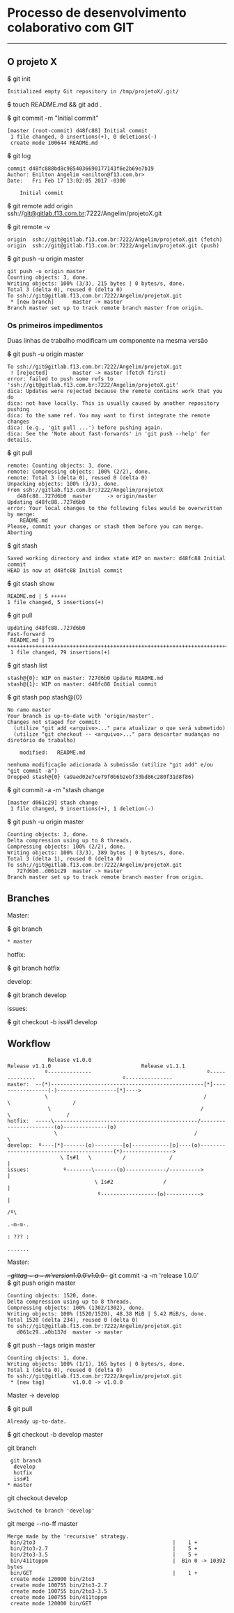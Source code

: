 # Processo de desenvolvimento colaborativo com GIT
---

## O projeto X

~~$~~ git init

```text
Initialized empty Git repository in /tmp/projetoX/.git/
```

~~$~~ touch README.md && git add .

~~$~~ git commit -m "Initial commit" 

```text
[master (root-commit) d48fc88] Initial commit
 1 file changed, 0 insertions(+), 0 deletions(-)
 create mode 100644 README.md
```

~~$~~ git log

```
commit d48fc888bd8c9854036690177143f6e2b69e7b19
Author: Enilton Angelim <enilton@f13.com.br>
Date:   Fri Feb 17 13:02:05 2017 -0300

    Initial commit
```

~~$~~ git remote add origin ssh://git@gitlab.f13.com.br:7222/Angelim/projetoX.git  

~~$~~ git remote -v  
```text
origin	ssh://git@gitlab.f13.com.br:7222/Angelim/projetoX.git (fetch)
origin	ssh://git@gitlab.f13.com.br:7222/Angelim/projetoX.git (push)
```

~~$~~ git push -u origin master

```text
git push -u origin master
Counting objects: 3, done.
Writing objects: 100% (3/3), 215 bytes | 0 bytes/s, done.
Total 3 (delta 0), reused 0 (delta 0)
To ssh://git@gitlab.f13.com.br:7222/Angelim/projetoX.git
 * [new branch]      master -> master
Branch master set up to track remote branch master from origin.
```

### Os primeiros impedimentos

Duas linhas de trabalho modificam um componente na mesma versão

~~$~~ git push -u origin master

```text
To ssh://git@gitlab.f13.com.br:7222/Angelim/projetoX.git
 ! [rejected]        master -> master (fetch first)
error: failed to push some refs to 'ssh://git@gitlab.f13.com.br:7222/Angelim/projetoX.git'
dica: Updates were rejected because the remote contains work that you do
dica: not have locally. This is usually caused by another repository pushing
dica: to the same ref. You may want to first integrate the remote changes
dica: (e.g., 'git pull ...') before pushing again.
dica: See the 'Note about fast-forwards' in 'git push --help' for details.
```

~~$~~ git pull

```text
remote: Counting objects: 3, done.
remote: Compressing objects: 100% (2/2), done.
remote: Total 3 (delta 0), reused 0 (delta 0)
Unpacking objects: 100% (3/3), done.
From ssh://gitlab.f13.com.br:7222/Angelim/projetoX
   d48fc88..727d6b0  master     -> origin/master
Updating d48fc88..727d6b0
error: Your local changes to the following files would be overwritten by merge:
	README.md
Please, commit your changes or stash them before you can merge.
Aborting
```

~~$~~ git stash

```text
Saved working directory and index state WIP on master: d48fc88 Initial commit
HEAD is now at d48fc88 Initial commit
```

~~$~~ git stash show

```text
README.md | 5 +++++
1 file changed, 5 insertions(+)
```

~~$~~ git pull

```text
Updating d48fc88..727d6b0
Fast-forward
 README.md | 79 +++++++++++++++++++++++++++++++++++++++++++++++++++++++++++++++++++++++++++++++
 1 file changed, 79 insertions(+)
```

~~$~~ git stash list

```text
stash@{0}: WIP on master: 727d6b0 Update README.md
stash@{1}: WIP on master: d48fc88 Initial commit
```

~~$~~ git stash pop stash@{0}

```text
No ramo master
Your branch is up-to-date with 'origin/master'.
Changes not staged for commit:
  (utilize "git add <arquivo>..." para atualizar o que será submetido)
  (utilize "git checkout -- <arquivo>..." para descartar mudanças no diretório de trabalho)

	modified:   README.md

nenhuma modificação adicionada à submissão (utilize "git add" e/ou "git commit -a")
Dropped stash@{0} (a9aed02e7ce79f0b6b2ebf33bd86c280f31d8f86)
```

~~$~~  git commit -a -m "stash change

```text
[master d061c29] stash change
 1 file changed, 9 insertions(+), 1 deletion(-)
```

~~$~~ git push -u origin master

```text
Counting objects: 3, done.
Delta compression using up to 8 threads.
Compressing objects: 100% (2/2), done.
Writing objects: 100% (3/3), 389 bytes | 0 bytes/s, done.
Total 3 (delta 1), reused 0 (delta 0)
To ssh://git@gitlab.f13.com.br:7222/Angelim/projetoX.git
   727d6b0..d061c29  master -> master
Branch master set up to track remote branch master from origin.
```

## Branches

Master:

~~$~~ git branch 

```text
* master
```

hotfix:

~~$~~ git branch hotfix

develop:

~~$~~ git branch develop

issues:

~~$~~ git checkout -b iss#1 develop



## Workflow

```text
             Release v1.0.0                                      Release v1.1.0                             Release v1.1.1 
            º--------------                                     º--------------                            º---------------
master:  --(*)-------------------------------------------------[*]-----------------(-)-------------------[*]---->
            \                                                  /                    \                    /
             \                                                /                      \                  / 
hotfix:  -----\----------------------------------------------/-----------------------(o)--------------(o)
               \                                            /                                           \
develop:  º----[*]-------(o)---------[o]------------[o]----(o)------------------------------------------(*)----------------> 
                 \ Is#1   \          /              /                                                    |
issues:           º--------\-------(o)-------------/---------->                                          |
                            \ Is#2                /                                                      |
                             º------------------(o)----------->                                          |
                                                                                                        /º\
                                                                                                      .-m-m-.
                                                                                                      : ??? :
                                                                                                      .......
```

Master:

~~$~~ git tag -a -m 'version 1.0.0' v1.0.0  
~~$~~ git commit -a -m 'release 1.0.0'  
~~$~~ git push origin master

```text
Counting objects: 1520, done.
Delta compression using up to 8 threads.
Compressing objects: 100% (1302/1302), done.
Writing objects: 100% (1520/1520), 48.38 MiB | 5.42 MiB/s, done.
Total 1520 (delta 234), reused 0 (delta 0)
To ssh://git@gitlab.f13.com.br:7222/Angelim/projetoX.git
   d061c29..a0b137d  master -> master
```

~~$~~ git push --tags origin master

```text
Counting objects: 1, done.
Writing objects: 100% (1/1), 165 bytes | 0 bytes/s, done.
Total 1 (delta 0), reused 0 (delta 0)
To ssh://git@gitlab.f13.com.br:7222/Angelim/projetoX.git
 * [new tag]         v1.0.0 -> v1.0.0
```


Master -> develop

~~$~~ git pull

```text
Already up-to-date.
```

~~$~~ git checkout -b develop master

git branch

```text
 git branch
  develop
  hotfix
  iss#1
* master
```

git checkout develop

```text
Switched to branch 'develop'
```

git merge --no-ff master

```text
Merge made by the 'recursive' strategy.
 bin/2to3                                            |    1 +
 bin/2to3-2.7                                        |    5 +
 bin/2to3-3.5                                        |    5 +
 bin/411toppm                                        |  Bin 0 -> 10392 bytes
 bin/GET                                             |    1 +
 create mode 120000 bin/2to3
 create mode 100755 bin/2to3-2.7
 create mode 100755 bin/2to3-3.5
 create mode 100755 bin/411toppm
 create mode 120000 bin/GET
```
